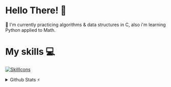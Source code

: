 # Hello There! 👋

🌱 I'm currently practicing algorithms & data structures in C, also i'm learning Python applied to Math.

# My skills 💻

[![SkillIcons](https://skillicons.dev/icons?i=c,py)](https://skillicons.dev)<br/>

<details>
  <summary>Github Stats ⚡</summary>
  
  <a href="#">![Github stats](https://github-readme-stats.vercel.app/api?username=enriquevido&theme=blueberry&count_private=true&hide_border=true&line_height=20)</a>
  <a href="#">![Top Langs](https://github-readme-stats.vercel.app/api/top-langs/?username=enriquevido&layout=compact&theme=blueberry&count_private=true&hide_border=true)</a>
</details>
